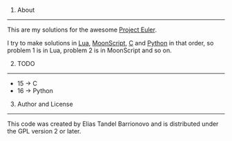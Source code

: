 1. About
-----

This are my solutions for the awesome [Project Euler](http://projecteuler.net/).

I try to make solutions in [Lua](http://www.lua.org), [MoonScript](http://moonscript.org), [C](http://en.wikipedia.org/wiki/C_%28programming_language%29) and [Python](http://www.python.org) in that order, so problem 1 is in Lua, problem 2 is in MoonScript and so on.

2. TODO
-----

* 15 -> C
* 16 -> Python

3. Author and License
-----

This code was created by Elias Tandel Barrionovo and is distributed under the GPL version 2 or later.
